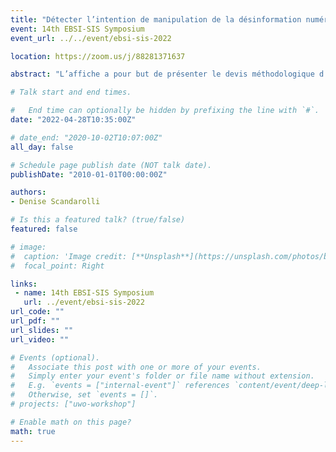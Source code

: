 ```yaml
---
title: "Détecter l’intention de manipulation de la désinformation numérique"
event: 14th EBSI-SIS Symposium
event_url: ../../event/ebsi-sis-2022

location: https://zoom.us/j/88281371637

abstract: "L’affiche a pour but de présenter le devis méthodologique d’un projet recherche portant sur la détection automatique de la désinformation numérique. Ancrée dans la méthode de la fouille de textes, cette étude a deux objectifs spécifiques: 1. Comprendre les caractéristiques textuelles de la désinformation numérique, en mettant en évidence le rôle des éléments culturels de la manipulation d’opinion dans l’élaboration, la diffusion et le partage de ce type de contenu; 2. Développer une approche technique basée sur l’opérationnalisation des singularités culturelles de la manipulation de l’information et de l’opinion, permettant d’assister la détection de la désinformation dans l’environnement numérique à l’aide d’algorithmes d’intelligence artificielle et d’apprentissage automatique. Les deux hypothèses initiales considèrent que la notion opérationnelle de manipulation permet le développement d’un système de détection automatique plus efficace de la désinformation numérique; et aussi, que la prise en compte des enjeux culturels et linguistiques d’une société permet une meilleure compréhension et reconnaissance de la désinformation numérique, offrant des éléments plus cohérents pour la détection automatique. Nous présenterons donc les principales discussions qui constituent la conception méthodologique de la recherche relativement aux questions, aux sources, à la collecte de données, à la formation et au traitement du corpus, ainsi que ses forces et faiblesses pour traiter le sujet et les objectifs de cette étude."

# Talk start and end times.

#   End time can optionally be hidden by prefixing the line with `#`.
date: "2022-04-28T10:35:00Z"

# date_end: "2020-10-02T10:07:00Z"
all_day: false

# Schedule page publish date (NOT talk date).
publishDate: "2010-01-01T00:00:00Z"

authors:
- Denise Scandarolli

# Is this a featured talk? (true/false)
featured: false

# image:
#  caption: 'Image credit: [**Unsplash**](https://unsplash.com/photos/bzdhc5b3Bxs)'
#  focal_point: Right

links:
 - name: 14th EBSI-SIS Symposium
   url: ../event/ebsi-sis-2022
url_code: ""
url_pdf: ""
url_slides: ""
url_video: ""

# Events (optional).
#   Associate this post with one or more of your events.
#   Simply enter your event's folder or file name without extension.
#   E.g. `events = ["internal-event"]` references `content/event/deep-learning/index.md`.
#   Otherwise, set `events = []`.
# projects: ["uwo-workshop"]

# Enable math on this page?
math: true
---
```


